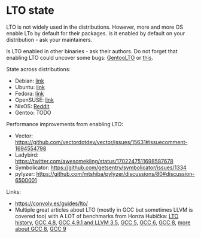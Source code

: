 # LTO state

LTO is not widely used in the distributions. However, more and more OS enable LTo by default for their packages. Is it enabled by default on your distribution - ask your maintainers.

Is LTO enabled in other binaries - ask their authors. Do not forget that enabling LTO could uncover some bugs: [GentooLTO](https://github.com/InBetweenNames/gentooLTO/issues) or [this](https://github.com/yugabyte/llvm-project/commit/64d871949eb23145af7b97cb13feaeeeee7ab39a).

State across distributions:

* Debian: [link](https://wiki.debian.org/ToolChain/LTO)
* Ubuntu: [link](https://wiki.ubuntu.com/ToolChain/LTO)
* Fedora: [link](https://fedoraproject.org/wiki/LTOByDefault)
* OpenSUSE: [link](https://en.opensuse.org/openSUSE:LTO)
* NixOS: [Reddit](https://www.reddit.com/r/NixOS/comments/146wdfk/lto_by_default/)
* Gentoo: TODO

Performance improvements from enabling LTO:

* Vector: https://github.com/vectordotdev/vector/issues/15631#issuecomment-1694554798
* Ladybird: https://twitter.com/awesomekling/status/1702247511698587678
* Symbolicator: https://github.com/getsentry/symbolicator/issues/1334
* pylyzer: https://github.com/mtshiba/pylyzer/discussions/80#discussion-6500001

Links:

* https://convolv.es/guides/lto/
* Multiple great articles about LTO (mostly in GCC but sometimes LLVM is covered too) with A LOT of benchmarks from Honza Hubička: [LTO history](https://hubicka.blogspot.com/2014/04/linktime-optimization-in-gcc-1-brief.html), [GCC 4.8](https://hubicka.blogspot.com/2014/04/linktime-optimization-in-gcc-2-firefox.html), [GCC 4.9.1 and LLVM 3.5](https://hubicka.blogspot.com/2014/09/linktime-optimization-in-gcc-part-3.html), [GCC 5](https://hubicka.blogspot.com/2015/04/GCC5-IPA-LTO-news.html), [GCC 6](https://hubicka.blogspot.com/2016/03/building-libreoffice-with-gcc-6-and-lto.html), [GCC 8](https://hubicka.blogspot.com/2018/12/even-more-fun-with-building-and.html), [more about GCC 8](https://hubicka.blogspot.com/2018/06/gcc-8-link-time-and-interprocedural.html), [GCC 9](https://hubicka.blogspot.com/2019/05/gcc-9-link-time-and-inter-procedural.html)
